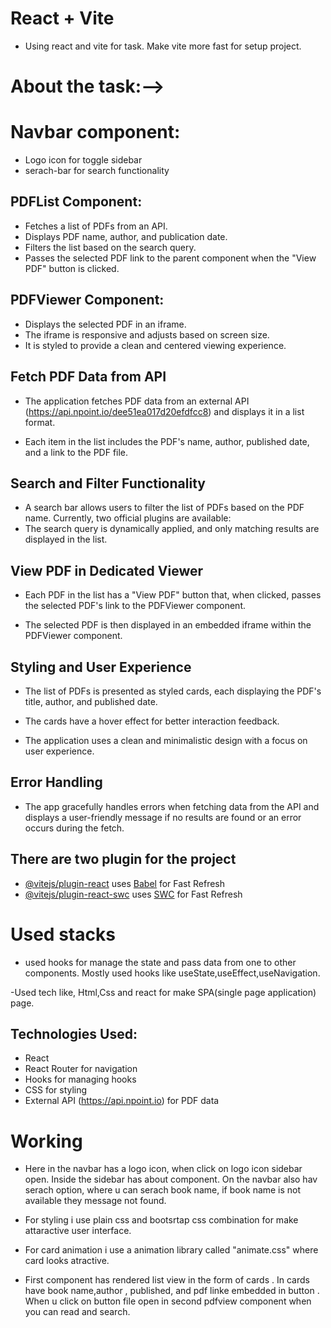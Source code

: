 # React + Vite

- Using react and vite for task. Make vite more fast for setup project.

# About the task:-->

# Navbar component:
- Logo icon for toggle sidebar
- serach-bar for search functionality

## PDFList Component:
- Fetches a list of PDFs from an API.
- Displays PDF name, author, and publication date.
- Filters the list based on the search query.
- Passes the selected PDF link to the parent component when the "View PDF" button is clicked.

## PDFViewer Component:
- Displays the selected PDF in an iframe.
- The iframe is responsive and adjusts based on screen size.
- It is styled to provide a clean and centered viewing experience.

## Fetch PDF Data from API
- The application fetches PDF data from an external API (https://api.npoint.io/dee51ea017d20efdfcc8) and displays it in a list format.

- Each item in the list includes the PDF's name, author, published date, and a     link  to the PDF file.



## Search and Filter Functionality
- A search bar allows users to filter the list of PDFs based on the PDF name.
  Currently, two official plugins are available:
- The search query is dynamically applied, and only matching results are displayed in the list.

## View PDF in Dedicated Viewer
- Each PDF in the list has a "View PDF" button that, when clicked, passes the selected PDF's link to the PDFViewer component.

- The selected PDF is then displayed in an embedded iframe within the PDFViewer component.

## Styling and User Experience

- The list of PDFs is presented as styled cards, each displaying the PDF's title, author, and published date.

- The cards have a hover effect for better interaction feedback.

- The application uses a clean and minimalistic design with a focus on user   experience.

## Error Handling

- The app gracefully handles errors when fetching data from the API and displays a user-friendly message if no results are found or an error occurs during the fetch.

## There are two plugin for the project

- [@vitejs/plugin-react](https://github.com/vitejs/vite-plugin-react/blob/main/packages/plugin-react/README.md) uses [Babel](https://babeljs.io/) for Fast Refresh
- [@vitejs/plugin-react-swc](https://github.com/vitejs/vite-plugin-react-swc) uses [SWC](https://swc.rs/) for Fast Refresh

# Used stacks
- used hooks for manage the state and pass data from one to other components. Mostly used hooks like useState,useEffect,useNavigation.

-Used tech like, Html,Css and react for make SPA(single page application) page.


## Technologies Used:
- React
- React Router for navigation
- Hooks for managing hooks
- CSS for styling
- External API (https://api.npoint.io) for PDF data


# Working 
- Here in the navbar has a logo icon, when click on logo icon sidebar open. Inside the sidebar has about component. On the navbar also hav serach option, where u can serach book name, if book name is not available they message not found.

- For styling i use plain css and bootsrtap css combination for make attaractive user interface.

- For card animation i use a animation library called "animate.css" where card looks atractive.

- First component has rendered list view in the form of cards . In cards have book name,author , published, and pdf linke embedded in button . When u click on button file open in second pdfview component when you can read and search.